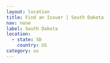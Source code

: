 ```yaml
---
layout: location
title: Find an Issuer | South Dakota
nav: none
label: South Dakota
location:
  - state: SD
    country: US
category: us
---
```


